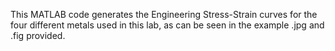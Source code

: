 This MATLAB code generates the Engineering Stress-Strain curves for the four different metals used in this lab, as can be seen in the example .jpg and .fig provided.
